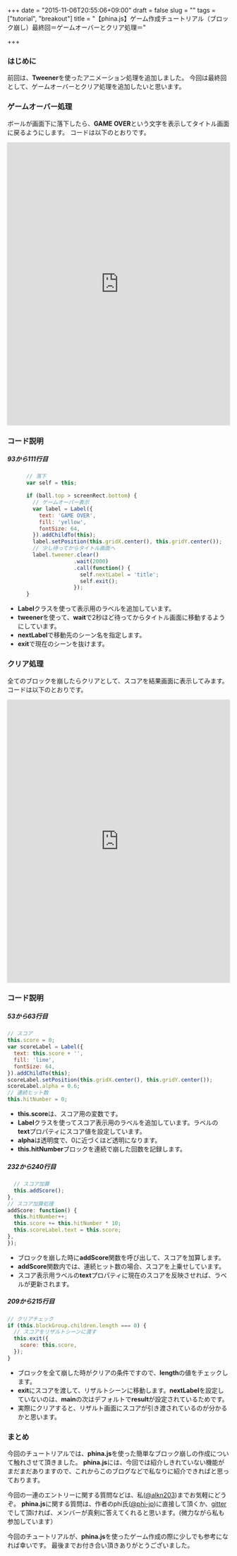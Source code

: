 +++
date = "2015-11-06T20:55:06+09:00"
draft = false
slug = ""
tags = ["tutorial", "breakout"]
title = "【phina.js】ゲーム作成チュートリアル（ブロック崩し）最終回＝ゲームオーバーとクリア処理＝"

+++

### はじめに
前回は、**Tweener**を使ったアニメーション処理を追加しました。
今回は最終回として、ゲームオーバーとクリア処理を追加したいと思います。

### ゲームオーバー処理

ボールが画面下に落下したら、**GAME OVER**という文字を表示してタイトル画面に戻るようにします。
コードは以下のとおりです。

<div class='runstant'><iframe src='http://goo.gl/Gn8EzI' width='100%' height='640px' style='border:0px;box-shadow:0px 0px 2px 0px #aaa'></iframe></div>

### コード説明

##### 93から111行目

```js
      // 落下
      var self = this;

      if (ball.top > screenRect.bottom) {
        // ゲームオーバー表示
        var label = Label({
          text: 'GAME OVER',
          fill: 'yellow',
          fontSize: 64,
        }).addChildTo(this);
        label.setPosition(this.gridX.center(), this.gridY.center());
        // 少し待ってからタイトル画面へ
        label.tweener.clear()
                     .wait(2000)
                     .call(function() {
                       self.nextLabel = 'title';
                       self.exit();
                     });
      }
```

* **Label**クラスを使って表示用のラベルを追加しています。
* **tweener**を使って、**wait**で2秒ほど待ってからタイトル画面に移動するようにしています。
* **nextLabel**で移動先のシーン名を指定します。
* **exit**で現在のシーンを抜けます。

### クリア処理

全てのブロックを崩したらクリアとして、スコアを結果画面に表示してみます。
コードは以下のとおりです。

<div class='runstant'><iframe src='http://goo.gl/15M7pz' width='100%' height='640px' style='border:0px;box-shadow:0px 0px 2px 0px #aaa'></iframe></div>

### コード説明

##### 53から63行目

```js
// スコア
this.score = 0;
var scoreLabel = Label({
  text: this.score + '',
  fill: 'lime',
  fontSize: 64,
}).addChildTo(this);
scoreLabel.setPosition(this.gridX.center(), this.gridY.center());
scoreLabel.alpha = 0.6;
// 連続ヒット数
this.hitNumber = 0;
```

* **this.score**は、スコア用の変数です。
* **Label**クラスを使ってスコア表示用のラベルを追加しています。ラベルの**text**プロパティにスコア値を設定しています。
* **alpha**は透明度で、0に近づくほど透明になります。
* **this.hitNumber**ブロックを連続で崩した回数を記録します。

##### 232から240行目

```js
  // スコア加算
  this.addScore();
},
// スコア加算処理
addScore: function() {
  this.hitNumber++;
  this.score += this.hitNumber * 10;
  this.scoreLabel.text = this.score;
},
});
```
* ブロックを崩した時に**addScore**関数を呼び出して、スコアを加算します。
* **addScore**関数内では、連続ヒット数の場合、スコアを上乗せしています。
* スコア表示用ラベルの**text**プロパティに現在のスコアを反映させれば、ラベルが更新されます。

##### 209から215行目

```js
// クリアチェック
if (this.blockGroup.children.length === 0) {
  // スコアをリザルトシーンに渡す
  this.exit({
    score: this.score,  
  });
}
```
* ブロックを全て崩した時がクリアの条件ですので、**length**の値をチェックします。
* **exit**にスコアを渡して、リザルトシーンに移動します。**nextLabel**を設定していないのは、**main**の次はデフォルトで**result**が設定されているためです。
* 実際にクリアすると、リザルト画面にスコアが引き渡されているのが分かるかと思います。

### まとめ

今回のチュートリアルでは、**phina.js**を使った簡単なブロック崩しの作成について触れさせて頂きました。
**phina.js**には、今回では紹介しきれていない機能がまだまだありますので、これからこのブログなどで私なりに紹介できればと思っております。

今回の一連のエントリーに関する質問などは、私([@alkn203](https://twitter.com/alkn203))までお気軽にどうぞ。
**phina.js**に関する質問は、作者のphi氏([@phi-jp](https://twitter.com/phi_jp))に直接して頂くか、[gitter](https://gitter.im/phi-jp/phina.js)でして頂ければ、メンバーが真剣に答えてくれると思います。(微力ながら私も参加しています）

今回のチュートリアルが、**phina.js**を使ったゲーム作成の際に少しでも参考になれば幸いです。
最後までお付き合い頂きありがとうございました。
